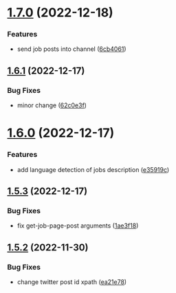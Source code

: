 # [1.7.0](https://github.com/ghorbani-mohammad/Social-Networks-Crawler/compare/v1.6.1...v1.7.0) (2022-12-18)


### Features

* send job posts into channel ([6cb4061](https://github.com/ghorbani-mohammad/Social-Networks-Crawler/commit/6cb406156782dc7c0872e7494f34214f3471472c))



## [1.6.1](https://github.com/ghorbani-mohammad/Social-Networks-Crawler/compare/v1.6.0...v1.6.1) (2022-12-17)


### Bug Fixes

* minor change ([62c0e3f](https://github.com/ghorbani-mohammad/Social-Networks-Crawler/commit/62c0e3fdfd8dc134b6fafed2ff778af54276bbfc))



# [1.6.0](https://github.com/ghorbani-mohammad/Social-Networks-Crawler/compare/v1.5.3...v1.6.0) (2022-12-17)


### Features

* add language detection of jobs description ([e35919c](https://github.com/ghorbani-mohammad/Social-Networks-Crawler/commit/e35919c21ab6c345eef7fbeb3747a29524440a33))



## [1.5.3](https://github.com/ghorbani-mohammad/Social-Networks-Crawler/compare/v1.5.2...v1.5.3) (2022-12-17)


### Bug Fixes

* fix get-job-page-post arguments ([1ae3f18](https://github.com/ghorbani-mohammad/Social-Networks-Crawler/commit/1ae3f18bb05360a1bc16913183a460fdf323aed3))



## [1.5.2](https://github.com/ghorbani-mohammad/Social-Networks-Crawler/compare/v1.5.1...v1.5.2) (2022-11-30)


### Bug Fixes

* change twitter post id xpath ([ea21e78](https://github.com/ghorbani-mohammad/Social-Networks-Crawler/commit/ea21e7809c2ec22de3967cc69be240b974921fe5))




